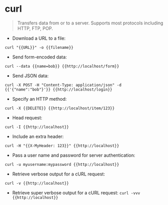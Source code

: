 # curl

> Transfers data from or to a server.
> Supports most protocols including HTTP, FTP, POP.

- Download a URL to a file:

`curl "{{URL}}" -o {{filename}}`

- Send form-encoded data:

`curl --data {{name=bob}} {{http://localhost/form}}`

- Send JSON data:

`curl -X POST -H "Content-Type: application/json" -d {{'{"name":"bob"}'}} {{http://localhost/login}}`

- Specify an HTTP method:

`curl -X {{DELETE}} {{http://localhost/item/123}}`

- Head request:

`curl -I {{http://localhost}}`

- Include an extra header:

`curl -H "{{X-MyHeader: 123}}" {{http://localhost}}`

- Pass a user name and password for server authentication:

`curl -u myusername:mypassword {{http://localhost}}`

- Retrieve verbose output for a cURL request:

`curl -v {{http://localhost}}`

- Retrieve super verbose output for a cURL request:
`curl -vvv {{http://localhost}}`
